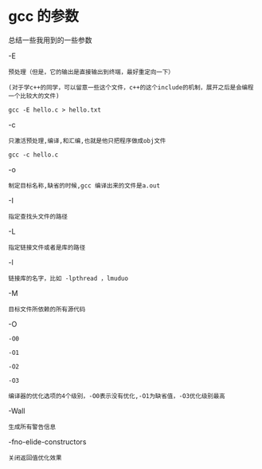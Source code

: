 # gcc 的参数

总结一些我用到的一些参数

-E 

    预处理（但是，它的输出是直接输出到终端，最好重定向一下）

    (对于学c++的同学，可以留意一些这个文件，c++的这个include的机制，展开之后是会编程一个比较大的文件)
```
gcc -E hello.c > hello.txt
```

-c

    只激活预处理,编译,和汇编,也就是他只把程序做成obj文件 
```
gcc -c hello.c 
```

-o

    制定目标名称,缺省的时候,gcc 编译出来的文件是a.out


-I 

    指定查找头文件的路径

-L

    指定链接文件或者是库的路径

-l

    链接库的名字，比如 -lpthread ，lmuduo 

-M 

    目标文件所依赖的所有源代码

-O

    -O0

    -O1 

    -O2 

    -O3 

    编译器的优化选项的4个级别，-O0表示没有优化,-O1为缺省值，-O3优化级别最高

-Wall

    生成所有警告信息

-fno-elide-constructors

    关闭返回值优化效果
